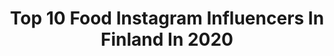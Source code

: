 ---
title: Top 10 Food Instagram Influencers In Finland In 2020
description: >-
  Find top food Instagram influencers in Finland in 2020. Most popular hashtags: #instablogit #vegan #fitness #happy.
platform: Instagram
profiles:
  - username: "maijuriskala"
    fullname: >-
      MAIJU RISKALA
    location: "Finland"
    followers: 8962
    engagement: 1306
    commentsToLikes: 0.021431
    avatar: "https://scontent-lhr8-1.cdninstagram.com/v/t51.2885-19/s320x320/90032460_191981562104115_6802262134165078016_n.jpg?_nc_ht=scontent-lhr8-1.cdninstagram.com&_nc_ohc=IoWu7RLtgOEAX_cZsv3&oh=30d4f50fe65eed45b3a088142ac95f07&oe=5EB80AE3"
    verified: false
    hashtags: "#kes, #foodin, #snack, #el"
  - username: "siljatuominenn"
    fullname: >-
      SILJA TUOMINEN🇫🇮
    location: "Finland"
    followers: 1070
    engagement: 5476
    commentsToLikes: 0.029363
    avatar: "https://scontent-atl3-1.cdninstagram.com/vp/c873acd70270871531668fee1691b852/5E3A84FD/t51.2885-19/s320x320/69348581_2318484591745806_3943682157083361280_n.jpg?_nc_ht=scontent-atl3-1.cdninstagram.com"
    verified: false
    hashtags: "#myprotein"
  - username: "mikaelakosk"
    fullname: >-
      Mikaela Koskela▪️Blogger
    location: "Finland"
    followers: 5089
    engagement: 415
    commentsToLikes: 0.117404
    avatar: "https://scontent-lhr8-1.cdninstagram.com/v/t51.2885-19/s320x320/64380732_1546439858820930_794796784890150912_n.jpg?_nc_ht=scontent-lhr8-1.cdninstagram.com&_nc_ohc=pZBGSJlFwNQAX9z6e3y&oh=8bff73de0c2a10893d45d8220465721f&oe=5EBA4ABD"
    verified: false
    hashtags: "#geminiproblems, #microbladinghelsinki, #remontti, #sonyalphasclub"
  - username: "linden.emilia"
    fullname: >-
      Emilia Lindén Fitness Coach🇫🇮
    location: "Finland"
    followers: 36935
    engagement: 477
    commentsToLikes: 0.013668
    avatar: "https://scontent-ams4-1.cdninstagram.com/v/t51.2885-19/s320x320/81570121_463059004582244_6627432260565991424_n.jpg?_nc_ht=scontent-ams4-1.cdninstagram.com&_nc_ohc=tqV5iUNRdREAX-AeIEu&oh=b4578202f9cabfafc80940b664402e76&oe=5EBC0D68"
    verified: false
    hashtags: "#vitaminerich, #springvibes, #mondaymood, #5minmeal"
  - username: "jenalexandrova"
    fullname: >-
      Jenni Alexandrova
    location: "Finland"
    followers: 46449
    engagement: 416
    commentsToLikes: 0.013633
    avatar: "https://scontent-lhr8-1.cdninstagram.com/v/t51.2885-19/s320x320/26157957_147922125868079_8803216672145014784_n.jpg?_nc_ht=scontent-lhr8-1.cdninstagram.com&_nc_ohc=SVXw_x1GgLkAX-06cQl&oh=64fe6b08098c1ccfba17a93d07b58590&oe=5EB9ADC2"
    verified: true
    hashtags: "#kollageeni, #pillowchallenge, #lapsituntemattomankanssa, #shooting"
  - username: "vivianvalpuri"
    fullname: >-
      Vivian Valpuri Nick
    location: "Finland"
    followers: 10037
    engagement: 1136
    commentsToLikes: 0.025574
    avatar: "https://scontent-ams4-1.cdninstagram.com/v/t51.2885-19/s320x320/31687034_600499903640385_5995035559301480448_n.jpg?_nc_ht=scontent-ams4-1.cdninstagram.com&_nc_ohc=WwU3UxjItH4AX864HN2&oh=c1f2e9db078b76c4f71bf25cd3d65b78&oe=5EB7F5DE"
    verified: false
    hashtags: "#winteriscoming, #8monthsbaby, #momanddaughter, #adlibrisfi"
  - username: "vilmabergenheim"
    fullname: >-
      Vilma Bergenheim
    location: "Finland"
    followers: 7743
    engagement: 577
    commentsToLikes: 0.060724
    avatar: "https://scontent-lhr8-1.cdninstagram.com/v/t51.2885-19/s320x320/53970501_1072446739627781_80884920062312448_n.jpg?_nc_ht=scontent-lhr8-1.cdninstagram.com&_nc_ohc=s5RL0V_j0o8AX9SAEyT&oh=9aa5ae4c1137c71632a1934ac25ea7cf&oe=5EBAF531"
    verified: false
    hashtags: "#lovemylumene, #womensday, #terveethiukset, #earthhour"
  - username: "empuskaa"
    fullname: >-
      ємιℓια | Lifestyle
    location: "Finland"
    followers: 7480
    engagement: 812
    commentsToLikes: 0.256667
    avatar: "https://scontent-lhr8-1.cdninstagram.com/v/t51.2885-19/s320x320/75375708_1277356779099926_991581135442018304_n.jpg?_nc_ht=scontent-lhr8-1.cdninstagram.com&_nc_ohc=W74eQgfkC2AAX9i9c9R&oh=94cd7a7a2f784ad8afc3f9a0eed901ca&oe=5EB8C9D8"
    verified: false
    hashtags: "#naistenp, #berryboosting, #recyclejoy, #joyactor"
  - username: "sarimaaria"
    fullname: >-
      Sari Maria
    location: "Finland"
    followers: 5647
    engagement: 680
    commentsToLikes: 0.133629
    avatar: "https://scontent-lhr8-1.cdninstagram.com/v/t51.2885-19/s320x320/90413804_628904007671773_7727745337829359616_n.jpg?_nc_ht=scontent-lhr8-1.cdninstagram.com&_nc_ohc=MHckyiABinEAX_JRfNT&oh=60fa905510b5b913d1dd64eee1c1c404&oe=5EBAE800"
    verified: false
    hashtags: "#coffeetable, #stringhylla, #instablogitfinland, #tabledecor"
  - username: "jorikotis"
    fullname: >-
      J O R I   K O T A - A H O 🇫🇮
    location: "Finland"
    followers: 10190
    engagement: 657
    commentsToLikes: 0.059418
    avatar: "https://scontent-lhr8-1.cdninstagram.com/v/t51.2885-19/s320x320/14716541_303717683346245_7491645114347945984_a.jpg?_nc_ht=scontent-lhr8-1.cdninstagram.com&_nc_ohc=UdmP1zFWo_kAX8z2A-3&oh=2dac33e5df1b7a8de6c3d7fd65a02916&oe=5EB8FFBE"
    verified: false
    hashtags: "#treenit, #foodporn, #alekoodi, #perhe"
---
